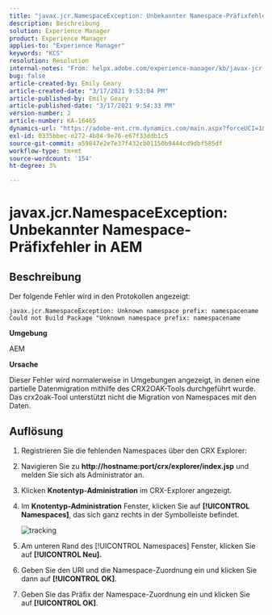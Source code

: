 ```yaml
---
title: "javax.jcr.NamespaceException: Unbekannter Namespace-Präfixfehler in AEM"
description: Beschreibung
solution: Experience Manager
product: Experience Manager
applies-to: "Experience Manager"
keywords: "KCS"
resolution: Resolution
internal-notes: "From: helpx.adobe.com/experience-manager/kb/javax-jcr-NamespaceException-Unknown-namespace-prefix-error-in-AEM.html"
bug: false
article-created-by: Emily Geary
article-created-date: "3/17/2021 9:53:04 PM"
article-published-by: Emily Geary
article-published-date: "3/17/2021 9:54:33 PM"
version-number: 2
article-number: KA-16465
dynamics-url: "https://adobe-ent.crm.dynamics.com/main.aspx?forceUCI=1&pagetype=entityrecord&etn=knowledgearticle&id=c1f6b325-6b87-eb11-a812-000d3a593216"
exl-id: 0335bbec-e272-4b84-9e76-e67f33ddb1c5
source-git-commit: a59847e2e7e37f432cb01150b9444cd9dbf585df
workflow-type: tm+mt
source-wordcount: '154'
ht-degree: 3%

---
```


# javax.jcr.NamespaceException: Unbekannter Namespace-Präfixfehler in AEM

## Beschreibung


Der folgende Fehler wird in den Protokollen angezeigt:

```
javax.jcr.NamespaceException: Unknown namespace prefix: namespacename
Could not Build Package "Unknown namespace prefix: namespacename
```

<b>Umgebung</b>

AEM

<b>Ursache</b>

Dieser Fehler wird normalerweise in Umgebungen angezeigt, in denen eine partielle Datenmigration mithilfe des CRX2OAK-Tools durchgeführt wurde.  Das crx2oak-Tool unterstützt nicht die Migration von Namespaces mit den Daten.

## Auflösung

1. Registrieren Sie die fehlenden Namespaces über den CRX Explorer:
1. Navigieren Sie zu <b>http://hostname:port/crx/explorer/index.jsp</b> und melden Sie sich als Administrator an.
1. Klicken <b>Knotentyp-Administration</b> im CRX-Explorer angezeigt.
1. Im <b>Knotentyp-Administration</b> Fenster, klicken Sie auf <b>[!UICONTROL Namespaces]</b>, das sich ganz rechts in der Symbolleiste befindet.

   ![tracking](https://helpx.adobe.com/content/dam/help/en/experience-manager/kb/javax-jcr-NamespaceException-Unknown-namespace-prefix-error-in-AEM/_jcr_content/main-pars/procedure/proc_par/step_2/step_par/image/rtaimage.png "tracking")

1. Am unteren Rand des [!UICONTROL Namespaces] Fenster, klicken Sie auf <b>[!UICONTROL Neu].</b>
1. Geben Sie den URI und die Namespace-Zuordnung ein und klicken Sie dann auf <b>[!UICONTROL OK]</b>.
1. Geben Sie das Präfix der Namespace-Zuordnung ein und klicken Sie auf <b>[!UICONTROL OK]</b>.
